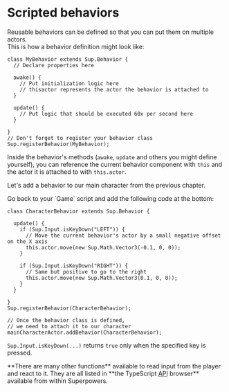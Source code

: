 # Scripted behaviors

Reusable behaviors can be defined so that you can put them on multiple actors.  
This is how a behavior definition might look like:

```
class MyBehavior extends Sup.Behavior {
  // Declare properties here

  awake() {
    // Put initialization logic here
    // thisactor represents the actor the behavior is attached to
  }

  update() {
    // Put logic that should be executed 60x per second here
  }

}
// Don't forget to register your behavior class
Sup.registerBehavior(MyBehavior);
```

Inside the behavior's methods (`awake`, `update` and others you might define yourself), you can reference the current behavior component with `this` and the actor it is attached to with `this.actor`.

Let's add a behavior to our main character from the previous chapter.

<div class="action">
  <p>Go back to your `Game` script and add the following code at the bottom:
</div>

```
class CharacterBehavior extends Sup.Behavior {

  update() {
    if (Sup.Input.isKeyDown("LEFT")) {
      // Move the current behavior's actor by a small negative offset on the X axis
      this.actor.move(new Sup.Math.Vector3(-0.1, 0, 0));
    }

    if (Sup.Input.isKeyDown("RIGHT")) {
      // Same but positive to go to the right
      this.actor.move(new Sup.Math.Vector3(0.1, 0, 0));
    }
  }

}
Sup.registerBehavior(CharacterBehavior);

// Once the behavior class is defined,
// we need to attach it to our character
mainCharacterActor.addBehavior(CharacterBehavior);
```

`Sup.Input.isKeyDown(...)` returns `true` only when the specified key is pressed.

<div class="note">
  **There are many other functions** available to read input from the player and react to it.  
  They are all listed in **the TypeScript <abbr title="Application Programming Interface">API</abbr> browser** available from within Superpowers.
</div>
